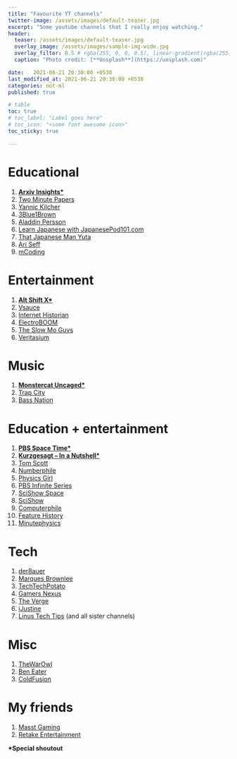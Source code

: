 ```yaml
---
title: "Favourite YT channels"
twitter-image: /assets/images/default-teaser.jpg
excerpt: "Some youtube channels that I really enjoy watching."
header:
  teaser: /assets/images/default-teaser.jpg
  overlay_image: /assets/images/sample-img-wide.jpg
  overlay_filter: 0.5 # rgba(255, 0, 0, 0.5), linear-gradient(rgba(255, 0, 0, 0.5), rgba(0, 255, 255, 0.5))
  caption: "Photo credit: [**Unsplash**](https://unsplash.com)"

date:   2021-06-21 20:30:00 +0530
last_modified_at: 2021-06-21 20:30:00 +0530
categories: not-ml
published: true

# table
toc: true
# toc_label: "Label goes here"
# toc_icon: "<some font awesome icon>"
toc_sticky: true

---
```


# Educational

1. **[Arxiv Insights*](https://www.youtube.com/channel/UCNIkB2IeJ-6AmZv7bQ1oBYg)**
2. [Two Minute Papers](https://www.youtube.com/user/keeroyz)
3. [Yannic Kilcher](https://www.youtube.com/channel/UCZHmQk67mSJgfCCTn7xBfew)
4. [3Blue1Brown](https://www.youtube.com/channel/UCYO_jab_esuFRV4b17AJtAw)
5. [Aladdin Persson](https://www.youtube.com/channel/UCkzW5JSFwvKRjXABI-UTAkQ)
6. [Learn Japanese with JapanesePod101.com](https://www.youtube.com/user/japanesepod101)
7. [That Japanese Man Yuta](https://www.youtube.com/user/YPlusShow)
8. [Ari Seff](https://www.youtube.com/channel/UCIxertsVDip8QHpnhinkAow)
9. [mCoding](https://www.youtube.com/channel/UCaiL2GDNpLYH6Wokkk1VNcg)

# Entertainment

1. **[Alt Shift X*](https://www.youtube.com/channel/UCveZqqGewoyPiacooywP5Ig)**
2. [Vsauce](https://www.youtube.com/channel/UC6nSFpj9HTCZ5t-N3Rm3-HA)
3. [Internet Historian](https://www.youtube.com/channel/UCR1D15p_vdP3HkrH8wgjQRw)
4. [ElectroBOOM](https://www.youtube.com/user/msadaghd)
5. [The Slow Mo Guys](https://www.youtube.com/channel/UCUK0HBIBWgM2c4vsPhkYY4w)
6. [Veritasium](https://www.youtube.com/channel/UCHnyfMqiRRG1u-2MsSQLbXA)

# Music

1. **[Monstercat Uncaged*](https://www.youtube.com/channel/UCJ6td3C9QlPO9O_J5dF4ZzA)**
2. [Trap City](https://www.youtube.com/channel/UC65afEgL62PGFWXY7n6CUbA)
3. [Bass Nation](https://www.youtube.com/channel/UCCvVpbYRgYjMN7mG7qQN0Pg)

# Education + entertainment

1. **[PBS Space Time*](https://www.youtube.com/channel/UC7_gcs09iThXybpVgjHZ_7g)**
2. **[Kurzgesagt – In a Nutshell*](https://www.youtube.com/channel/UCsXVk37bltHxD1rDPwtNM8Q)**
3. [Tom Scott](https://www.youtube.com/channel/UCBa659QWEk1AI4Tg--mrJ2A)
4. [Numberphile](https://www.youtube.com/channel/UCoxcjq-8xIDTYp3uz647V5A) 
5. [Physics Girl](https://www.youtube.com/user/physicswoman)
6. [PBS Infinite Series](https://www.youtube.com/channel/UCs4aHmggTfFrpkPcWSaBN9g)
7. [SciShow Space](https://www.youtube.com/channel/UCrMePiHCWG4Vwqv3t7W9EFg)
8. [SciShow](https://www.youtube.com/channel/UCZYTClx2T1of7BRZ86-8fow)
9. [Computerphile](https://www.youtube.com/channel/UC9-y-6csu5WGm29I7JiwpnA)
10. [Feature History](https://www.youtube.com/channel/UCHdluULl5c7bilx1x1TGzJQ)
11. [Minutephysics](https://www.youtube.com/channel/UCUHW94eEFW7hkUMVaZz4eDg)

# Tech

1. [der8auer](https://www.youtube.com/user/der8auer)
2. [Marques Brownlee](https://www.youtube.com/channel/UCBJycsmduvYEL83R_U4JriQ)
3. [TechTechPotato](https://www.youtube.com/channel/UC1r0DG-KEPyqOeW6o79PByw)
4. [Gamers Nexus](https://www.youtube.com/user/GamersNexus)
5. [The Verge](https://www.youtube.com/channel/UCddiUEpeqJcYeBxX1IVBKvQ)
6. [iJustine](https://www.youtube.com/user/ijustine)
7. [Linus Tech Tips](https://www.youtube.com/channel/UCXuqSBlHAE6Xw-yeJA0Tunw) (and all sister channels)

# Misc

1. [TheWarOwl](https://www.youtube.com/channel/UCpFcHE36IoySjYj1Rytxyog)
2. [Ben Eater](https://www.youtube.com/user/eaterbc)
3. [ColdFusion](https://www.youtube.com/channel/UC4QZ_LsYcvcq7qOsOhpAX4A)

# My friends

1. [Masst Gaming](https://www.youtube.com/channel/UC71mhPUhC70WCKJzUKwNVBw)
2. [Retake Entertainment](https://www.youtube.com/channel/UCLD9AzDhlEW3GQsvPL9OswQ)

 **\*Special shoutout**
